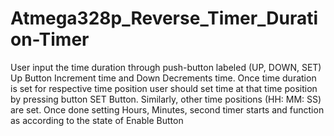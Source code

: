 # Atmega328p_Reverse_Timer_Duration-Timer
User input the time duration through push-button labeled (UP, DOWN, SET) Up Button Increment time and Down Decrements time. Once time duration is set for respective time position user should set time at that time position by pressing button SET Button. Similarly, other time positions (HH: MM: SS) are set. Once done setting Hours, Minutes, second timer starts and function as according to the state of Enable Button
